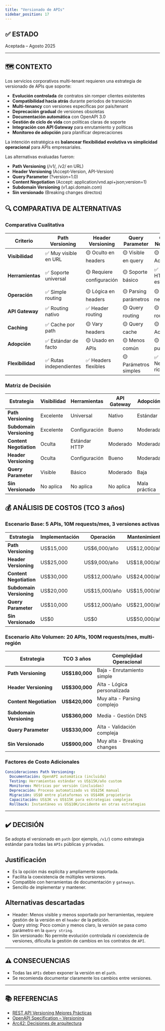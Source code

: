 ```yaml
---
title: "Versionado de APIs"
sidebar_position: 17
---
```


## ✅ ESTADO

Aceptada – Agosto 2025

---

## 🗺️ CONTEXTO

Los servicios corporativos multi-tenant requieren una estrategia de versionado de APIs que soporte:

- **Evolución controlada** de contratos sin romper clientes existentes
- **Compatibilidad hacia atrás** durante períodos de transición
- **Multi-tenancy** con versiones específicas por país/tenant
- **Deprecación gradual** de versiones obsoletas
- **Documentación automática** con OpenAPI 3.0
- **Gestión de ciclo de vida** con políticas claras de soporte
- **Integración con API Gateway** para enrutamiento y políticas
- **Monitoreo de adopción** para planificar deprecaciones

La intención estratégica es **balancear flexibilidad evolutiva vs simplicidad operacional** para APIs empresariales.

Las alternativas evaluadas fueron:

- **Path Versioning** (/v1/, /v2/ en URL)
- **Header Versioning** (Accept-Version, API-Version)
- **Query Parameter** (?version=1.0)
- **Content Negotiation** (Accept: application/vnd.api+json;version=1)
- **Subdomain Versioning** (v1.api.domain.com)
- **Sin versionado** (Breaking changes directos)

## 🔍 COMPARATIVA DE ALTERNATIVAS

### Comparativa Cualitativa

| Criterio | Path Versioning | Header Versioning | Query Parameter | Content Negotiation | Subdomain | Sin Versionado |
|----------|-----------------|-------------------|-----------------|---------------------|-----------|----------------|
| **Visibilidad** | ✅ Muy visible en URL | 🟡 Oculto en headers | 🟡 Visible en query | 🟡 Oculto en Accept | ✅ Visible en subdomain | ❌ Invisible |
| **Herramientas** | ✅ Soporte universal | 🟡 Requiere configuración | 🟡 Soporte básico | ✅ Soporte HTTP estándar | 🟡 Configuración DNS | ❌ Sin soporte |
| **Operación** | ✅ Simple routing | 🟡 Lógica en headers | 🟡 Parsing parámetros | 🟡 Content negotiation | 🟡 Gestión DNS | ✅ Sin complejidad |
| **API Gateway** | ✅ Routing nativo | ✅ Header routing | 🟡 Query routing | 🟡 Content routing | ✅ Subdomain routing | ❌ Sin routing |
| **Caching** | ✅ Cache por path | 🟡 Vary headers | 🟡 Query cache | 🟡 Vary Accept | ✅ Cache por subdomain | ✅ Cache simple |
| **Adopción** | ✅ Estándar de facto | 🟡 Usado en APIs | 🟡 Menos común | 🟡 REST puro | 🟡 Menos común | ❌ Mala práctica |
| **Flexibilidad** | ✅ Rutas independientes | ✅ Headers flexibles | 🟡 Parámetros simples | ✅ Negociación rica | 🟡 Subdominios fijos | ❌ Sin flexibilidad |

### Matriz de Decisión

| Estrategia | Visibilidad | Herramientas | API Gateway | Adopción | Recomendación |
|------------|-------------|--------------|-------------|-----------|---------------|
| **Path Versioning** | Excelente | Universal | Nativo | Estándar | ✅ **Seleccionada** |
| **Subdomain Versioning** | Excelente | Configuración | Bueno | Moderada | 🟡 Alternativa |
| **Content Negotiation** | Oculta | Estándar HTTP | Moderado | Moderada | 🟡 Considerada |
| **Header Versioning** | Oculta | Configuración | Bueno | Moderada | 🟡 Considerada |
| **Query Parameter** | Visible | Básico | Moderado | Baja | ❌ Descartada |
| **Sin Versionado** | No aplica | No aplica | No aplica | Mala práctica | ❌ Descartada |

## 💰 ANÁLISIS DE COSTOS (TCO 3 años)

### Escenario Base: 5 APIs, 10M requests/mes, 3 versiones activas

| Estrategia | Implementación | Operación | Mantenimiento | TCO 3 años |
|------------|----------------|-----------|---------------|------------|
| **Path Versioning** | US$15,000 | US$6,000/año | US$12,000/año | **US$69,000** |
| **Header Versioning** | US$25,000 | US$9,000/año | US$18,000/año | **US$106,000** |
| **Content Negotiation** | US$30,000 | US$12,000/año | US$24,000/año | **US$138,000** |
| **Subdomain Versioning** | US$20,000 | US$15,000/año | US$15,000/año | **US$110,000** |
| **Query Parameter** | US$10,000 | US$12,000/año | US$21,000/año | **US$109,000** |
| **Sin Versionado** | US$0 | US$0 | US$50,000/año | **US$150,000** |

### Escenario Alto Volumen: 20 APIs, 100M requests/mes, multi-región

| Estrategia | TCO 3 años | Complejidad Operacional |
|------------|------------|------------------------|
| **Path Versioning** | **US$180,000** | Baja - Enrutamiento simple |
| **Header Versioning** | **US$300,000** | Alta - Lógica personalizada |
| **Content Negotiation** | **US$420,000** | Muy alta - Parsing complejo |
| **Subdomain Versioning** | **US$360,000** | Media - Gestión DNS |
| **Query Parameter** | **US$330,000** | Alta - Validación compleja |
| **Sin Versionado** | **US$900,000** | Muy alta - Breaking changes |

### Factores de Costo Adicionales

```yaml
Consideraciones Path Versioning:
  Documentación: OpenAPI automática (incluida)
  Testing: Herramientas estándar vs US$15K/año custom
  Monitoreo: Métricas por versión (incluidas)
  Deprecación: Proceso automatizado vs US$25K manual
  Migración: US$0 entre plataformas vs US$40K propietario
  Capacitación: US$3K vs US$15K para estrategias complejas
  Rollback: Instantáneo vs US$10K/incidente en otras estrategias
```

---

## ✔️ DECISIÓN

Se adopta el versionado en `path` (por ejemplo, `/v1/`) como estrategia estándar para todas las `APIs` públicas y privadas.

## Justificación

- Es la opción más explícita y ampliamente soportada.
- Facilita la coexistencia de múltiples versiones.
- Compatible con herramientas de documentación y `gateways`.
- Sencillo de implementar y mantener.

## Alternativas descartadas

- Header: Menos visible y menos soportado por herramientas, requiere gestión de la versión en el `header` de la petición.
- Query string: Poco común y menos claro, la versión se pasa como parámetro en la `query string`.
- Sin versionado: No permite evolución controlada ni coexistencia de versiones, dificulta la gestión de cambios en los contratos de `API`.

---

## ⚠️ CONSECUENCIAS

- Todas las `APIs` deben exponer la versión en el `path`.
- Se recomienda documentar claramente los cambios entre versiones.

---

## 📚 REFERENCIAS

- [REST API Versioning Mejores Prácticas](https://restfulapi.net/versioning/)
- [OpenAPI Specification – Versioning](https://swagger.io/docs/specification/api-host-and-base-path/)
- [Arc42: Decisiones de arquitectura](https://arc42.org/decision/)
